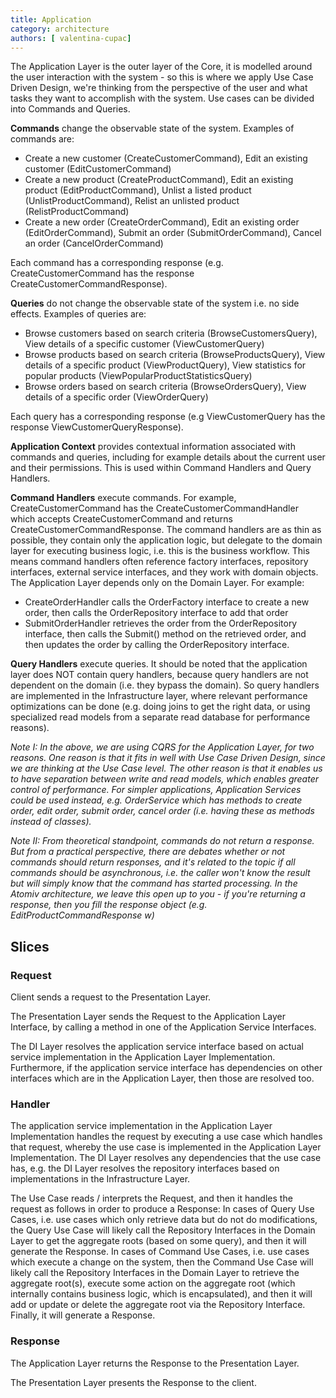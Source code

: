 ```yaml
---
title: Application
category: architecture
authors: [ valentina-cupac]
---
```


The Application Layer is the outer layer of the Core, it is modelled around the user interaction with the system - so this is where we apply Use Case Driven Design, we're thinking from the perspective of the user and what tasks they want to accomplish with the system. Use cases can be divided into Commands and Queries.

**Commands** change the observable state of the system. Examples of commands are:

* Create a new customer (CreateCustomerCommand), Edit an existing customer (EditCustomerCommand)
* Create a new product (CreateProductCommand), Edit an existing product (EditProductCommand), Unlist a listed product (UnlistProductCommand), Relist an unlisted product (RelistProductCommand)
* Create a new order (CreateOrderCommand), Edit an existing order (EditOrderCommand), Submit an order (SubmitOrderCommand), Cancel an order (CancelOrderCommand)

Each command has a corresponding response (e.g. CreateCustomerCommand has the response CreateCustomerCommandResponse).

**Queries** do not change the observable state of the system i.e. no side effects. Examples of queries are:
* Browse customers based on search criteria (BrowseCustomersQuery), View details of a specific customer (ViewCustomerQuery)
* Browse products based on search criteria (BrowseProductsQuery), View details of a specific product (ViewProductQuery), View statistics for popular products (ViewPopularProductStatisticsQuery)
* Browse orders based on search criteria (BrowseOrdersQuery), View details of a specific order (ViewOrderQuery)

Each query has a corresponding response (e.g ViewCustomerQuery has the response ViewCustomerQueryResponse).

**Application Context** provides contextual information associated with commands and queries, including for example details about the current user and their permissions. This is used within Command Handlers and Query Handlers.

**Command Handlers** execute commands. For example, CreateCustomerCommand has the CreateCustomerCommandHandler which accepts CreateCustomerCommand and returns CreateCustomerCommandResponse. The command handlers are as thin as possible, they contain only the application logic, but delegate to the domain layer for executing business logic, i.e. this is the business workflow. This means command handlers often reference factory interfaces, repository interfaces, external service interfaces, and they work with domain objects. The Application Layer depends only on the Domain Layer. For example:
* CreateOrderHandler calls the OrderFactory interface to create a new order, then calls the OrderRepository interface to add that order
* SubmitOrderHandler retrieves the order from the OrderRepository interface, then calls the Submit() method on the retrieved order, and then updates the order by calling the OrderRepository interface.

**Query Handlers** execute queries. It should be noted that the application layer does NOT contain query handlers, because query handlers are not dependent on the domain (i.e. they bypass the domain). So query handlers are implemented in the Infrastructure layer, where relevant performance optimizations can be done (e.g. doing joins to get the right data, or using specialized read models from a separate read database for performance reasons).

_Note I: In the above, we are using CQRS for the Application Layer, for two reasons. One reason is that it fits in well with Use Case Driven Design, since we are thinking at the Use Case level. The other reason is that it enables us to have separation between write and read models, which enables greater control of performance. For simpler applications, Application Services could be used instead, e.g. OrderService which has methods to create order, edit order, submit order, cancel order (i.e. having these as methods instead of classes)._

_Note II: From theoretical standpoint, commands do not return a response. But from a practical perspective, there are debates whether or not commands should return responses, and it's related to the topic if all commands should be asynchronous, i.e. the caller won't know the result but will simply know that the command has started processing. In the Atomiv architecture, we leave this open up to you - if you're returning a response, then you fill the response object (e.g. EditProductCommandResponse w)_


## Slices

### Request

Client sends a request to the Presentation Layer.

The Presentation Layer sends the Request to the Application Layer Interface, by calling a method in one of the Application Service Interfaces.

The DI Layer resolves the application service interface based on actual service implementation in the Application Layer Implementation. Furthermore, if the application service interface has dependencies on other interfaces which are in the Application Layer, then those are resolved too.

### Handler

The application service implementation in the Application Layer Implementation handles the request by executing a use case which handles that request, whereby the use case is implemented in the Application Layer Implementation. The DI Layer resolves any dependencies that the use case has, e.g. the DI Layer resolves the repository interfaces based on implementations in the Infrastructure Layer.

The Use Case reads / interprets the Request, and then it handles the request as follows in order to produce a Response: In cases of Query Use Cases, i.e. use cases which only retrieve data but do not do modifications, the Query Use Case will likely call the Repository Interfaces in the Domain Layer to get the aggregate roots \(based on some query\), and then it will generate the Response. In cases of Command Use Cases, i.e. use cases which execute a change on the system, then the Command Use Case will likely call the Repository Interfaces in the Domain Layer to retrieve the aggregate root\(s\), execute some action on the aggregate root \(which internally contains business logic, which is encapsulated\), and then it will add or update or delete the aggregate root via the Repository Interface. Finally, it will generate a Response.

### Response

The Application Layer returns the Response to the Presentation Layer.

The Presentation Layer presents the Response to the client.
